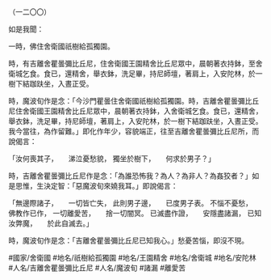 （一二〇〇）

如是我聞：

一時，佛住舍衛國祇樹給孤獨園。

時，有吉離舍瞿曇彌比丘尼，住舍衛國王園精舍比丘尼眾中，晨朝著衣持鉢，至舍衛城乞食。食已，還精舍，舉衣鉢，洗足畢，持尼師壇，著肩上，入安陀林，於一樹下結跏趺坐，入晝正受。

時，魔波旬作是念：「今沙門瞿曇住舍衛國祇樹給孤獨園。時，吉離舍瞿曇彌比丘尼住舍衛國王園精舍比丘尼眾中，晨朝著衣持鉢，入舍衛城乞食。食已，還精舍，舉衣鉢，洗足畢，持尼師壇，著肩上，入安陀林，於一樹下結跏趺坐，入晝正受。我今當往，為作留難。」即化作年少，容貌端正，往至吉離舍瞿曇彌比丘尼所，而說偈言：

「汝何喪其子，　　涕泣憂愁貌，
獨坐於樹下，　　何求於男子？」

時，吉離舍瞿曇彌比丘尼作是念：「為誰恐怖我？為人？為非人？為姦狡者？」如是思惟，生決定智：「惡魔波旬來嬈我耳。」即說偈言：

「無邊際諸子，　　一切皆亡失，
此則男子邊，　　已度男子表。
不惱不憂愁，　　佛教作已作，
一切離愛苦，　　捨一切闇冥。
已滅盡作證，　　安隱盡諸漏，
已知汝弊魔，　　於此自滅去。」

時，魔波旬作是念：「吉離舍瞿曇彌比丘尼已知我心。」愁憂苦惱，即沒不現。

#國家/舍衛國
#地名/祇樹給孤獨園
#地名/王園精舍
#地名/舍衛城
#地名/安陀林
#人名/吉離舍瞿曇彌比丘尼
#人名/魔波旬
#諸漏
#離愛苦
